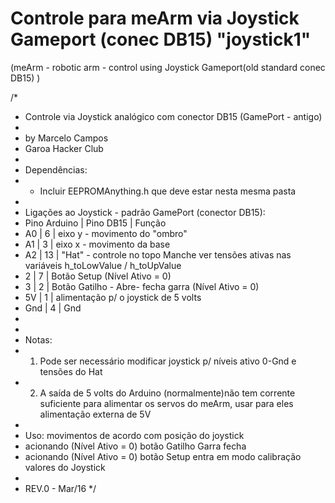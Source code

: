 # Controle para meArm via Joystick Gameport (conec DB15) "joystick1"
(meArm - robotic arm - control using Joystick Gameport(old standard conec DB15) )

/*
 *  Controle via Joystick analógico com conector DB15 (GamePort - antigo)
 * 
 *  by Marcelo Campos
 *  Garoa Hacker Club
 * 
 *  Dependências: 
 *    - Incluir EEPROMAnything.h que deve estar nesta mesma pasta
 *
 * Ligações ao Joystick - padrão GamePort (conector DB15):
 *   Pino Arduino | Pino DB15   | Função
 *    A0          |      6      | eixo y - movimento do "ombro"
 *    A1          |      3      | eixo x - movimento da base
 *    A2          |      13     | "Hat" - controle no topo Manche ver tensões ativas nas variáveis h_toLowValue / h_toUpValue
 *    2           |      7      | Botão Setup (Nível Ativo = 0)
 *    3           |      2      | Botão Gatilho - Abre- fecha garra (Nível Ativo = 0)
 *    5V          |      1      | alimentação p/ o joystick de 5 volts
 *    Gnd         |      4      | Gnd
 * 
 *
 *  Notas: 
 *    1. Pode ser necessário modificar joystick p/ níveis ativo 0-Gnd e tensões do Hat
 *    2. A saída de 5 volts do Arduino (normalmente)não tem corrente suficiente para alimentar os servos do meArm, usar para eles alimentação externa de 5V
 *    
 *  Uso: movimentos de acordo com posição do joystick
 *    acionando (Nível Ativo = 0) botão Gatilho Garra fecha  
 *    acionando (Nível Ativo = 0) botão Setup entra em modo calibração valores do Joystick
 *
 *  REV.0 - Mar/16
 */

